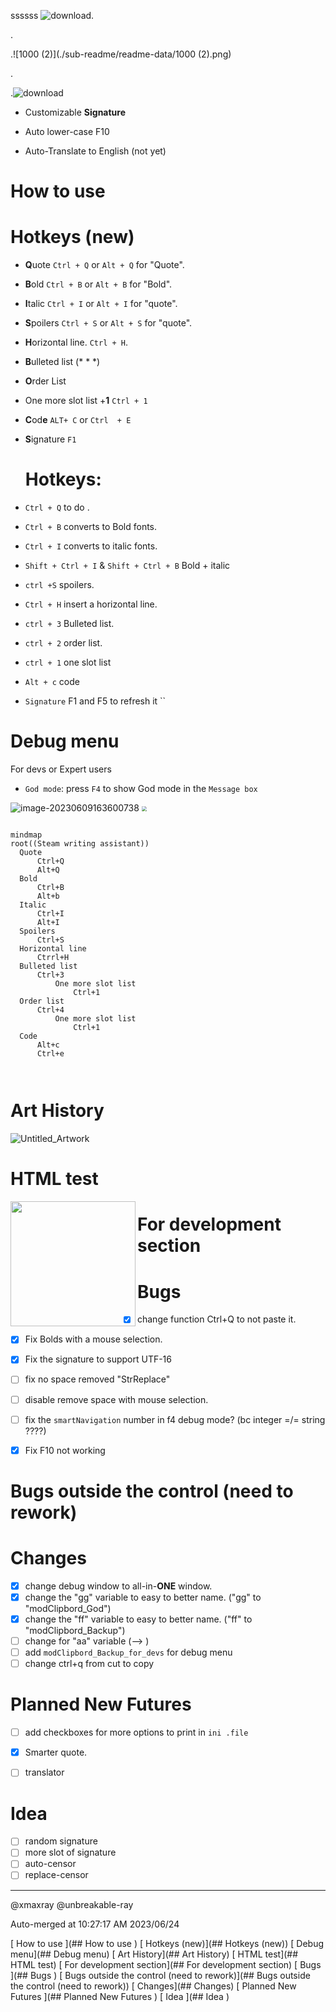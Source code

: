 ssssss
![download](./sub-readme/readme-data/22.jpg).

.

.![1000 (2)](./sub-readme/readme-data/1000 (2).png)

.

.![download](./sub-readme/readme-data/download-1687324551111-4.jpg)




* Customizable **Signature**

  

* Auto lower-case F10

  

* Auto-Translate to English (not yet)


# 	How to use 



# Hotkeys (new)

- **Q**uote `Ctrl + Q` or `Alt + Q` for "Quote".

- **B**old  `Ctrl + B` or `Alt + B` for "Bold".

- **I**talic  `Ctrl + I` or `Alt + I` for "quote".

- **S**poilers `Ctrl + S` or `Alt + S` for "quote".

- **H**orizontal line. `Ctrl + H`.

- **B**ulleted list (* * *) 

- **O**rder List

- One more slot list +**1** `Ctrl + 1`

- **C**od**e** `ALT+ C`  or `Ctrl  + E`

- **S**ignature `F1`

  

  # Hotkeys:

- `Ctrl + Q`  to do  . 
- `Ctrl + B` converts to Bold fonts.
- `Ctrl + I` converts to italic fonts.
- `Shift + Ctrl + I` & `Shift + Ctrl + B`  Bold + italic 
- `ctrl +S`  spoilers.
- `Ctrl + H`  insert a horizontal line.
- `ctrl + 3` Bulleted list.
- `ctrl + 2` order list.
- `ctrl + 1` one slot list
- `Alt + c`   code
- `Signature` F1  and  F5 to  refresh it  ``









# Debug menu

For devs or Expert users

- `God mode`:  press `F4`  to show God mode in the `Message box`



<img src="./assets/image-20230609163600738.png" alt="image-20230609163600738"  />







<img src="./assets/info.drawio.png" style="zoom:50%;" />













  ````mermaid

  mindmap
  root((Steam writing assistant))
  	Quote
  		Ctrl+Q	
  		Alt+Q
  	Bold
  		Ctrl+B
  		Alt+b
  	Italic
  		Ctrl+I
  		Alt+I
  	Spoilers
  		Ctrl+S
  	Horizontal line
  		Ctrrl+H
  	Bulleted list
  		Ctrl+3
  			One more slot list
  				Ctrl+1
  	Order list
  		Ctrl+4
  			One more slot list
  				Ctrl+1
  	Code
  		Alt+c
  		Ctrl+e
  	
  	
  
  ````











# Art History

![Untitled_Artwork](./assets/Untitled_Artwork-1686260924370-1.jpg)







# HTML test

<img align="left" width="200" src="https://www.rd.com/wp-content/uploads/2018/02/25_Hilarious-Photos-that-Will-Get-You-Through-the-Week_280228817_Doty911.jpg" />

# For development section

# Bugs 													

- [x] change function Ctrl+Q to not paste it.

- [x] Fix Bolds with a mouse selection.

- [x] Fix the signature to support UTF-16

- [ ] fix no space removed "StrReplace"

- [ ] disable remove space with mouse selection.

- [ ] fix the `smartNavigation` number in f4 debug mode? (bc integer =/= string ????)

- [x] Fix F10 not working

  

  

# Bugs outside the control (need to rework)






# Changes

- [x] change debug window to all-in-**ONE** window.
- [x] change the "gg" variable to easy to better name. ("gg" to "modClipbord_God")
- [x] change the "ff" variable to easy to better name. ("ff" to "modClipbord_Backup")
- [ ] change for "aa" variable (--> )
- [ ] add `modClipbord_Backup_for_devs` for debug menu
- [ ] change ctrl+q from cut to copy

# Planned New Futures											

- [ ] add checkboxes for more options to print in `ini .file`

- [x] Smarter quote.
- [ ] translator



# Idea 

- [ ] random signature
- [ ]  more  slot of signature
- [ ]  auto-censor
- [ ]  replace-censor

------

@xmaxray 									@unbreakable-ray





Auto-merged at 10:27:17 AM 2023/06/24	

[ 	How to use ](## 	How to use )
[ Hotkeys (new)](## Hotkeys (new))
[ Debug menu](## Debug menu)
[ Art History](## Art History)
[ HTML test](## HTML test)
[ For development section](## For development section)
[ Bugs 													](## Bugs 													)
[ Bugs outside the control (need to rework)](## Bugs outside the control (need to rework))
[ Changes](## Changes)
[ Planned New Futures											](## Planned New Futures											)
[ Idea ](## Idea )
